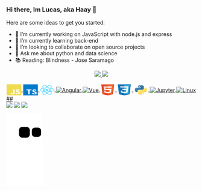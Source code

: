 ### Hi there, Im Lucas, aka Haay 👋

Here are some ideas to get you started:

- 🔭 I’m currently working on JavaScript with node.js and express
- 🌱 I’m currently learning back-end
- 👯 I’m looking to collaborate on open source projects
- 💬 Ask me about python and data science
- 📚 Reading: Blindness - Jose Saramago

<div align="center">
  <a href="https://github.com/lucashaay">
  <img height="180em" src="https://github-readme-stats.vercel.app/api?username=lucashaay&show_icons=true&theme=dracula&include_all_commits=true&count_private=true"/>
  <img height="180em" src="https://github-readme-stats.vercel.app/api/top-langs/?username=lucashaay&layout=compact&langs_count=7&theme=dracula"/>
</div>
<div style="display: inline_block"><br>
  <img alt="JavaScript" align="center" height="30" width="40" src="https://raw.githubusercontent.com/devicons/devicon/master/icons/javascript/javascript-plain.svg">
  <img alt="TypeScript" align="center" height="30" width="40" src="https://raw.githubusercontent.com/devicons/devicon/master/icons/typescript/typescript-plain.svg">
  <img alt="React JS" align="center" height="30" width="40" src="https://raw.githubusercontent.com/devicons/devicon/master/icons/react/react-original.svg">
  <img alt="Angular" align="center" height="30" width="40" src="https://cdn.jsdelivr.net/gh/devicons/devicon/icons/angularjs/angularjs-original.svg" />
  <img alt="Vue" align="center" height="30" width="40" src="https://cdn.jsdelivr.net/gh/devicons/devicon/icons/vuejs/vuejs-original.svg" />
  <img alt="HTML" align="center" height="30" width="40" src="https://raw.githubusercontent.com/devicons/devicon/master/icons/html5/html5-original.svg">
  <img alt="CSS" align="center" height="30" width="40" src="https://raw.githubusercontent.com/devicons/devicon/master/icons/css3/css3-original.svg">
  <img alt="Python" align="center" height="30" width="40" src="https://raw.githubusercontent.com/devicons/devicon/master/icons/python/python-original.svg">
 <img alt="Jupyter" align="center" height="30" width="40" src="https://cdn.jsdelivr.net/gh/devicons/devicon/icons/jupyter/jupyter-original.svg" />
 <img alt="Linux" align="center" height="30" width="40" src="https://cdn.jsdelivr.net/gh/devicons/devicon/icons/linux/linux-original.svg" />
</div>
  ##
 
<div> 
  <a href="https://instagram.com/lucashaay" target="_blank"><img src="https://img.shields.io/badge/-Instagram-%23E4405F?style=for-the-badge&logo=instagram&logoColor=white" target="_blank"></a>
  <a href = "mailto:lucasrai92@gmail.com"><img src="https://img.shields.io/badge/-Gmail-%23333?style=for-the-badge&logo=gmail&logoColor=white" target="_blank"></a>
  <a href="https://www.linkedin.com/in/lucasrai/" target="_blank"><img src="https://img.shields.io/badge/-LinkedIn-%230077B5?style=for-the-badge&logo=linkedin&logoColor=white" target="_blank"></a> 
 
  ![Snake animation](https://github.com/rafaballerini/rafaballerini/blob/output/github-contribution-grid-snake.svg)
 
</div>
